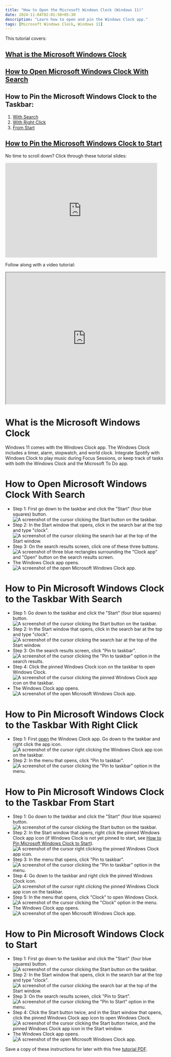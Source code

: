 ```yaml
---
title: "How to Open the Microsoft Windows Clock (Windows 11)"
date: 2024-11-04T02:01:58+05:30
description: "Learn how to open and pin the Windows Clock app."
tags: [Microsoft Windows Clock, Windows 11]
---
```

This tutorial covers:

## [What is the Microsoft Windows Clock](#1)

## [How to Open Microsoft Windows Clock With Search](#2)

## How to Pin the Microsoft Windows Clock to the Taskbar:
1. [With Search](#3)
2. [With Right Click](#4)
3. [From Start](#5)

## [How to Pin the Microsoft Windows Clock to Start](#6)

<p>No time to scroll down? Click through these tutorial slides:</p>
<iframe src="https://docs.google.com/presentation/d/1NavRehmKE0M23qxyE1OhqNpW-7nKd3YGbhSTN8O_1YI/embed?start=false&loop=false&delayms=3000" frameborder="0" width="480" height="299" allowfullscreen="true" mozallowfullscreen="true" webkitallowfullscreen="true"></iframe>

<br />

Follow along with a video tutorial:
<iframe class="BLOG_video_class" allowfullscreen="" youtube-src-id="AoUtHesmpm4" width="100%" height="416" src="https://www.youtube.com/embed/AoUtHesmpm4"></iframe>

<br />

<h1 id="1">What is the Microsoft Windows Clock</h1>

Windows 11 comes with the Windows Clock app. The Windows Clock includes a timer, alarm, stopwatch, and world clock. Integrate Spotify with Windows Clock to play music during Focus Sessions, or keep track of tasks with both the Windows Clock and the Microsoft To Do app. 

<h1 id="2">How to Open Microsoft Windows Clock With Search</h1>

* Step 1: First go down to the taskbar and click the "Start" (four blue squares) button. <div class="stepimage">![A screenshot of the cursor clicking the Start button on the taskbar.](blogstartbuttonedit.png "Click 'Start' ")</div>
* Step 2: In the Start window that opens, click in the search bar at the top and type "clock". <div class="stepimage">![A screenshot of the cursor clicking the search bar at the top of the Start window.](blogsearchbaredit.png "Search for 'clock' ")</div>
* Step 3: On the search results screen, click one of these three buttons. <div class="stepimage">![A screenshot of three blue rectangles surrounding the "Clock app" and "Open" button on the search results screen.](blogsearchclockresultsedit.png "Click one of these")</div>
* The Windows Clock app opens. <div class="stepimage">![A screenshot of the open Microsoft Windows Clock app.](blogopenedwindowsclock.png "The opened Windows Clock app")</div>

<h1 id="3">How to Pin Microsoft Windows Clock to the Taskbar With Search</h1>

* Step 1: Go down to the taskbar and click the "Start" (four blue squares) button. <div class="stepimage">![A screenshot of the cursor clicking the Start button on the taskbar.](blogstartbuttonedit.png "Click 'Start' ")</div>
* Step 2: In the Start window that opens, click in the search bar at the top and type "clock". <div class="stepimage">![A screenshot of the cursor clicking the search bar at the top of the Start window.](blogsearchbaredit.png "Search for 'clock' ")</div>
* Step 3: On the search results screen, click "Pin to taskbar". <div class="stepimage">![A screenshot of the cursor clicking the "Pin to taskbar" option in the search results.](blogsearchpintotaskbaredit.png "Click 'Pin to taskbar' ")</div>
* Step 4: Click the pinned Windows Clock icon on the taskbar to open Windows Clock. <div class="stepimage">![A screenshot of the cursor clicking the pinned Windows Clock app icon on the taskbar.](blogsearchpintotaskbaredit.png "Click the pinned app icon")</div>
* The Windows Clock app opens. <div class="stepimage">![A screenshot of the open Microsoft Windows Clock app.](blogopenedwindowsclock.png "The opened Windows Clock app")</div>

<h1 id="4">How to Pin Microsoft Windows Clock to the Taskbar With Right Click</h1>

* Step 1: First [open](#2) the Windows Clock app. Go down to the taskbar and right click the app icon. <div class="stepimage">![A screenshot of the cursor right clicking the Windows Clock app icon on the taskbar.](blogrightclicktopin1.png "Right click the app icon")</div>
* Step 2: In the menu that opens, click "Pin to taskbar". <div class="stepimage">![A screenshot of the cursor clicking the "Pin to taskbar" option in the menu.](blogrightclicktopin2.png "Click 'Pin to taskbar' ")</div>

<h1 id="5">How to Pin Microsoft Windows Clock to the Taskbar From Start</h1>

* Step 1: Go down to the taskbar and click the "Start" (four blue squares) button. <div class="stepimage">![A screenshot of the cursor clicking the Start button on the taskbar.](blogstartbuttonedit.png "Click 'Start' ")</div>
* Step 2: In the Start window that opens, right click the pinned Windows Clock app icon (if Windows Clock is not yet pinned to start, see [How to Pin Microsoft Windows Clock to Start](#6)). <div class="stepimage">![A screenshot of the cursor right clicking the pinned Windows Clock app icon.](blogrightclickfromstart1edit.png "Right click the pinned app icon")</div>
* Step 3: In the menu that opens, click "Pin to taskbar". <div class="stepimage">![A screenshot of the cursor clicking the "Pin to taskbar" option in the menu.](blogrightclickfromstart2edit.png "Click 'Pin to taskbar' ")</div>
* Step 4: Go down to the taskbar and right click the pinned Windows Clock icon. <div class="stepimage">![A screenshot of the cursor right clicking the pinned Windows Clock app icon on the taskbar.](blogrightclickfromstart3edit.png "Right click the pinned Windows Clock app icon")</div>
* Step 5: In the menu that opens, click "Clock" to open Windows Clock. <div class="stepimage">![A screenshot of the cursor clicking the "Clock" option in the menu.](blogrightclickfromstart5edit.png "Click 'Clock' ")</div>
* The Windows Clock app opens. <div class="stepimage">![A screenshot of the open Microsoft Windows Clock app.](blogopenedwindowsclock.png "The opened Windows Clock app")</div>

<h1 id="6">How to Pin Microsoft Windows Clock to Start</h1>

* Step 1: First go down to the taskbar and click the "Start" (four blue squares) button. <div class="stepimage">![A screenshot of the cursor clicking the Start button on the taskbar.](blogstartbuttonedit.png "Click 'Start' ")</div>
* Step 2: In the Start window that opens, click in the search bar at the top and type "clock". <div class="stepimage">![A screenshot of the cursor clicking the search bar at the top of the Start window.](blogsearchbaredit.png "Search for 'clock' ")</div>
* Step 3: On the search results screen, click "Pin to Start". <div class="stepimage">![A screenshot of the cursor clicking the "Pin to Start" option in the menu.](blogsearchpintostartedit.png "Click 'Pin to start' ")</div>
* Step 4: Click the Start button twice, and in the Start window that opens, click the pinned Windows Clock app icon to open Windows Clock. <div class="stepimage">![A screenshot of the cursor clicking the Start button twice, and the pinned Windows Clock app icon in the Start window.](blogsearchpintostartedit.png "Click the pinned Windows Clock app icon")</div>
* The Windows Clock app opens. <div class="stepimage">![A screenshot of the open Microsoft Windows Clock app.](blogsearchpintostart2edit.png "The opened Windows Clock app")</div>

Save a copy of these instructions for later with this free [tutorial PDF](https://drive.google.com/file/d/1GdcziAlbasAc5jn_g1OZgqEK4ahJ4AOM/view?usp=sharing).

<br />






